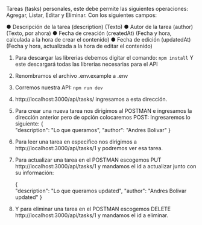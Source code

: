 Tareas (tasks) personales, este debe permite las
siguientes operaciones: Agregar, Listar, Editar y Eliminar. Con los siguientes campos:

● Descripción de la tarea (description) (Texto)
● Autor de la tarea (author) (Texto, por ahora)
● Fecha de creación (createdAt) (Fecha y hora, calculada a la hora de crear el
contenido)
● Fecha de edición (updatedAt) (Fecha y hora, actualizada a la hora de editar el
contenido)


1. Para descargar las librerias debemos digitar el comando:
  <code>npm install</code>
Y este descargará todas las librerias necesarias para el API

2. Renombramos el archivo .env.example a .env

3. Corremos nuestra API:
  <code>npm run dev</code>
  
4. http://localhost:3000/api/tasks/ ingresamos a esta dirección.

5. Para crear una nueva tarea nos dirigimos al POSTMAN e ingresamos la dirección anterior pero de opción colocaremos POST:
    Ingresaremos lo siguiente:
    {      
      "description": "Lo que queramos",
      "author": "Andres Bolivar"
    }
    
6. Para leer una tarea en especifico nos dirigimos a http://localhost:3000/api/tasks/1 y podremos ver esa tarea.

7. Para actualizar una tarea en el POSTMAN escogemos PUT http://localhost:3000/api/tasks/1 y mandamos el id a actualizar junto con su información:

    {      
      "description": "Lo que queramos updated",
      "author": "Andres Bolivar updated"
    }
    
8. Y para eliminar una tarea en el POSTMAN escogemos DELETE http://localhost:3000/api/tasks/1 y mandamos el id a eliminar.
